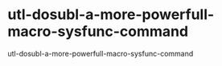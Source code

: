 # utl-dosubl-a-more-powerfull-macro-sysfunc-command
utl-dosubl-a-more-powerfull-macro-sysfunc-command

